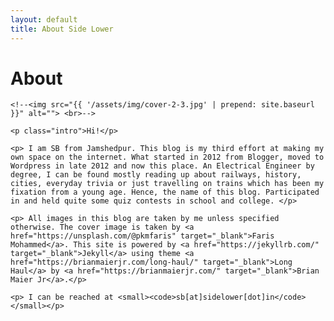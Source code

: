 ```yaml
---
layout: default
title: About Side Lower
---
```


<div class="post">
	<h1 class="pageTitle">About</h1>
	
	<!--<img src="{{ '/assets/img/cover-2-3.jpg' | prepend: site.baseurl }}" alt=""> <br>-->
	
	<p class="intro">Hi!</p>
	
	<p> I am SB from Jamshedpur. This blog is my third effort at making my own space on the internet. What started in 2012 from Blogger, moved to Wordpress in late 2012 and now this place. An Electrical Engineer by degree, I can be found mostly reading up about railways, history, cities, everyday trivia or just travelling on trains which has been my fixation from a young age. Hence, the name of this blog. Participated in and held quite some quiz contests in school and college. </p>
	
	<p> All images in this blog are taken by me unless specified otherwise. The cover image is taken by <a href="https://unsplash.com/@pkmfaris" target="_blank">Faris Mohammed</a>. This site is powered by <a href="https://jekyllrb.com/" target="_blank">Jekyll</a> using theme <a href="https://brianmaierjr.com/long-haul/" target="_blank">Long Haul</a> by <a href="https://brianmaierjr.com/" target="_blank">Brian Maier Jr</a>.</p>
	
	<p> I can be reached at <small><code>sb[at]sidelower[dot]in</code></small></p>
	
</div>
